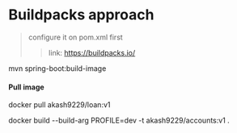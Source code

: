 # Buildpacks approach
> configure it on pom.xml first
> >link: https://buildpacks.io/

mvn spring-boot:build-image

#### Pull image
docker pull akash9229/loan:v1

docker build --build-arg PROFILE=dev -t akash9229/accounts:v1 .